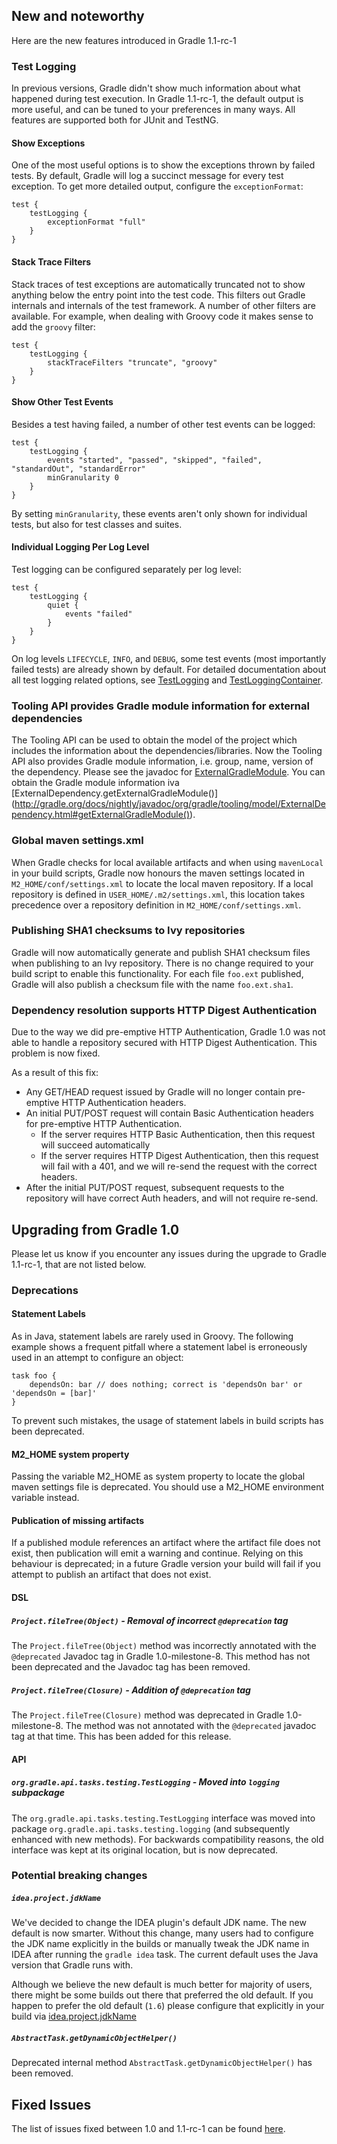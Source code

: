 ## New and noteworthy

Here are the new features introduced in Gradle 1.1-rc-1

### Test Logging

In previous versions, Gradle didn't show much information about what happened during test execution.
In Gradle 1.1-rc-1, the default output is more useful, and can be tuned to your preferences in many ways.
All features are supported both for JUnit and TestNG.

#### Show Exceptions

One of the most useful options is to show the exceptions thrown by failed tests. By default, Gradle will
log a succinct message for every test exception. To get more detailed output, configure the `exceptionFormat`:

    test {
        testLogging {
            exceptionFormat "full"
        }
    }

#### Stack Trace Filters

Stack traces of test exceptions are automatically truncated not to show anything below the entry point into
the test code. This filters out Gradle internals and internals of the test framework. A number of other
filters are available. For example, when dealing with Groovy code it makes sense to add the `groovy` filter:

    test {
        testLogging {
            stackTraceFilters "truncate", "groovy"
        }
    }

#### Show Other Test Events

Besides a test having failed, a number of other test events can be logged:

    test {
        testLogging {
            events "started", "passed", "skipped", "failed", "standardOut", "standardError"
            minGranularity 0
        }
    }

By setting `minGranularity`, these events aren't only shown for individual tests, but also for test classes and suites.

#### Individual Logging Per Log Level

Test logging can be configured separately per log level:

    test {
        testLogging {
            quiet {
                events "failed"
            }
        }
    }

On log levels `LIFECYCLE`, `INFO`, and `DEBUG`, some test events (most importantly failed tests) are already shown by default.
For detailed documentation about all test logging related options, see
[TestLogging](http://gradle.org/docs/nightly/javadoc/org/gradle/api/tasks/testing/logging/TestLogging.html)
and [TestLoggingContainer](http://gradle.org/docs/nightly/javadoc/org/gradle/api/tasks/testing/logging/TestLoggingContainer.html).

### Tooling API provides Gradle module information for external dependencies

The Tooling API can be used to obtain the model of the project which includes the information about the dependencies/libraries.
Now the Tooling API also provides Gradle module information, i.e. group, name, version of the dependency.
Please see the javadoc for [ExternalGradleModule](http://gradle.org/docs/nightly/javadoc/org/gradle/tooling/model/ExternalGradleModule.html).
You can obtain the Gradle module information iva [ExternalDependency.getExternalGradleModule()] (http://gradle.org/docs/nightly/javadoc/org/gradle/tooling/model/ExternalDependency.html#getExternalGradleModule()).

### Global maven settings.xml

When Gradle checks for local available artifacts and when using `mavenLocal` in your build scripts, Gradle now honours the maven settings located in `M2_HOME/conf/settings.xml` to locate the local maven repository. If a local repository is defined in `USER_HOME/.m2/settings.xml`, this location takes precedence over a repository definition in `M2_HOME/conf/settings.xml`.

### Publishing SHA1 checksums to Ivy repositories

Gradle will now automatically generate and publish SHA1 checksum files when publishing to an Ivy repository. There is no change required to your build script to enable this functionality.
For each file `foo.ext` published, Gradle will also publish a checksum file with the name `foo.ext.sha1`.

### Dependency resolution supports HTTP Digest Authentication

Due to the way we did pre-emptive HTTP Authentication, Gradle 1.0 was not able to handle a repository secured with HTTP Digest Authentication. This problem is now fixed.

As a result of this fix:
* Any GET/HEAD request issued by Gradle will no longer contain pre-emptive HTTP Authentication headers.
* An initial PUT/POST request will contain  Basic Authentication headers for pre-emptive HTTP Authentication.
    * If the server requires HTTP Basic Authentication, then this request will succeed automatically
    * If the server requires HTTP Digest Authentication, then this request will fail with a 401, and we will re-send the request with the correct headers.
* After the initial PUT/POST request, subsequent requests to the repository will have correct Auth headers, and will not require re-send.

## Upgrading from Gradle 1.0

Please let us know if you encounter any issues during the upgrade to Gradle 1.1-rc-1, that are not listed below.

### Deprecations

#### Statement Labels

As in Java, statement labels are rarely used in Groovy. The following example shows a frequent pitfall where a
statement label is erroneously used in an attempt to configure an object:

    task foo {
        dependsOn: bar // does nothing; correct is 'dependsOn bar' or 'dependsOn = [bar]'
    }

To prevent such mistakes, the usage of statement labels in build scripts has been deprecated.

#### M2_HOME system property

Passing the variable M2\_HOME as system property to locate the global maven settings file is deprecated. You should use a M2\_HOME environment variable instead.

#### Publication of missing artifacts

If a published module references an artifact where the artifact file does not exist, then publication will emit a warning and continue. Relying on this behaviour is deprecated;
in a future Gradle version your build will fail if you attempt to publish an artifact that does not exist.

#### DSL

##### `Project.fileTree(Object)` - Removal of incorrect `@deprecation` tag

The `Project.fileTree(Object)` method was incorrectly annotated with the `@deprecated`
Javadoc tag in Gradle 1.0-milestone-8. This method has not been deprecated and the Javadoc tag has been removed.

##### `Project.fileTree(Closure)` - Addition of `@deprecation` tag

The `Project.fileTree(Closure)` method was deprecated in Gradle 1.0-milestone-8. The method was not
annotated with the `@deprecated` javadoc tag at that time. This has been added for this release.

#### API

##### `org.gradle.api.tasks.testing.TestLogging` - Moved into `logging` subpackage

The `org.gradle.api.tasks.testing.TestLogging` interface was moved into package
`org.gradle.api.tasks.testing.logging` (and subsequently enhanced with new methods).
For backwards compatibility reasons, the old interface was kept at its original location,
but is now deprecated.

### Potential breaking changes

##### `idea.project.jdkName`

We've decided to change the IDEA plugin's default JDK name. The new default is now smarter. Without this change,
many users had to configure the JDK name explicitly in the builds or manually tweak the JDK name in IDEA after running
the `gradle idea` task. The current default uses the Java version that Gradle runs with.

Although we believe the new default is much better for majority of users, there might be some builds out there
that preferred the old default. If you happen to prefer the old default (`1.6`) please configure
that explicitly in your build via [idea.project.jdkName](http://gradle.org/docs/current/dsl/org.gradle.plugins.ide.idea.model.IdeaProject.html#org.gradle.plugins.ide.idea.model.IdeaProject:jdkName)

##### `AbstractTask.getDynamicObjectHelper()`

Deprecated internal method `AbstractTask.getDynamicObjectHelper()` has been removed.

## Fixed Issues

The list of issues fixed between 1.0 and 1.1-rc-1 can be found [here](http://issues.gradle.org/sr/jira.issueviews:searchrequest-printable/temp/SearchRequest.html?jqlQuery=fixVersion+in+%28%221.1-rc-1%22%29+ORDER+BY+priority&tempMax=1000).
